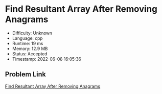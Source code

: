 # Find Resultant Array After Removing Anagrams

- Difficulty: Unknown
- Language: cpp
- Runtime: 19 ms
- Memory: 12.9 MB
- Status: Accepted
- Timestamp: 2022-06-08 16:05:36

## Problem Link
[Find Resultant Array After Removing Anagrams](https://leetcode.com/problems/find-resultant-array-after-removing-anagrams)

